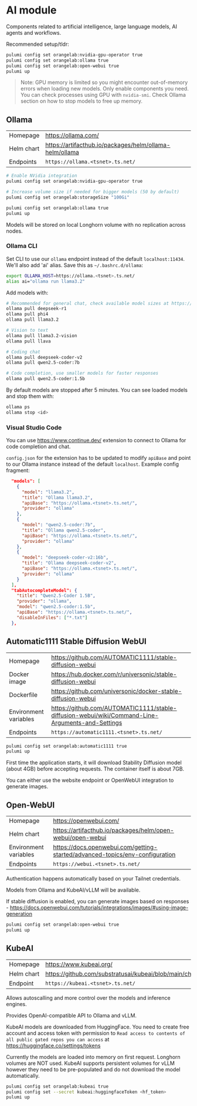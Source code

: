 # AI module

Components related to artificial intelligence, large language models, AI agents and workflows.

Recommended setup/tldr:

```sh
pulumi config set orangelab:nvidia-gpu-operator true
pulumi config set orangelab:ollama true
pulumi config set orangelab:open-webui true
pulumi up
```

> Note: GPU memory is limited so you might encounter out-of-memory errors when loading new models. Only enable components you need. You can check processes using GPU with `nvidia-smi`. Check Ollama section on how to stop models to free up memory.

## Ollama

|            |                                                         |
| ---------- | ------------------------------------------------------- |
| Homepage   | https://ollama.com/                                     |
| Helm chart | https://artifacthub.io/packages/helm/ollama-helm/ollama |
| Endpoints  | `https://ollama.<tsnet>.ts.net/`                        |

```sh
# Enable NVidia integration
pulumi config set orangelab:nvidia-gpu-operator true

# Increase volume size if needed for bigger models (50 by default)
pulumi config set orangelab:storageSize "100Gi"

pulumi config set orangelab:ollama true
pulumi up
```

Models will be stored on local Longhorn volume with no replication across nodes.

### Ollama CLI

Set CLI to use our `ollama` endpoint instead of the default `localhost:11434`. We'll also add 'ai' alias. Save this as `~/.bashrc.d/ollama`:

```sh
export OLLAMA_HOST=https://ollama.<tsnet>.ts.net/
alias ai="ollama run llama3.2"
```

Add models with:

```sh
# Recommended for general chat, check available model sizes at https://ollama.com/search
ollama pull deepseek-r1
ollama pull phi4
ollama pull llama3.2

# Vision to text
ollama pull llama3.2-vision
ollama pull llava

# Coding chat
ollama pull deepseek-coder-v2
ollama pull qwen2.5-coder:7b

# Code completion, use smaller models for faster responses
ollama pull qwen2.5-coder:1.5b
```

By default models are stopped after 5 minutes. You can see loaded models and stop them with:

```sh
ollama ps
ollama stop <id>
```

### Visual Studio Code

You can use https://www.continue.dev/ extension to connect to Ollama for code completion and chat.

`config.json` for the extension has to be updated to modify `apiBase` and point to our Ollama instance instead of the default `localhost`. Example config fragment:

```json
  "models": [
    {
      "model": "llama3.2",
      "title": "Ollama llama3.2",
      "apiBase": "https://ollama.<tsnet>.ts.net/",
      "provider": "ollama"
    },
    {
      "model": "qwen2.5-coder:7b",
      "title": "Ollama qwen2.5-coder",
      "apiBase": "https://ollama.<tsnet>.ts.net/",
      "provider": "ollama"
    },
    {
      "model": "deepseek-coder-v2:16b",
      "title": "Ollama deepseek-coder-v2",
      "apiBase": "https://ollama.<tsnet>.ts.net/",
      "provider": "ollama"
    }
  ],
  "tabAutocompleteModel": {
    "title": "Qwen2.5-Coder 1.5B",
    "provider": "ollama",
    "model": "qwen2.5-coder:1.5b",
    "apiBase": "https://ollama.<tsnet>.ts.net/",
    "disableInFiles": ["*.txt"]
  },

```

## Automatic1111 Stable Diffusion WebUI

|                       |                                                                                                  |
| --------------------- | ------------------------------------------------------------------------------------------------ |
| Homepage              | https://github.com/AUTOMATIC1111/stable-diffusion-webui                                          |
| Docker image          | https://hub.docker.com/r/universonic/stable-diffusion-webui                                      |
| Dockerfile            | https://github.com/universonic/docker-stable-diffusion-webui                                     |
| Environment variables | https://github.com/AUTOMATIC1111/stable-diffusion-webui/wiki/Command-Line-Arguments-and-Settings |
| Endpoints             | `https://automatic1111.<tsnet>.ts.net/`                                                          |

```sh
pulumi config set orangelab:automatic1111 true
pulumi up
```

First time the application starts, it will download Stability Diffusion model (about 4GB) before accepting requests. The container itself is about 7GB.

You can either use the website endpoint or OpenWebUI integration to generate images.

## Open-WebUI

|                       |                                                                              |
| --------------------- | ---------------------------------------------------------------------------- |
| Homepage              | https://openwebui.com/                                                       |
| Helm chart            | https://artifacthub.io/packages/helm/open-webui/open-webui                   |
| Environment variables | https://docs.openwebui.com/getting-started/advanced-topics/env-configuration |
| Endpoints             | `https://webui.<tsnet>.ts.net/`                                              |

Authentication happens automatically based on your Tailnet credentials.

Models from Ollama and KubeAI/vLLM will be available.

If stable diffusion is enabled, you can generate images based on responses - https://docs.openwebui.com/tutorials/integrations/images/#using-image-generation

```sh
pulumi config set orangelab:open-webui true
pulumi up
```

## KubeAI

|            |                                                                |
| ---------- | -------------------------------------------------------------- |
| Homepage   | https://www.kubeai.org/                                        |
| Helm chart | https://github.com/substratusai/kubeai/blob/main/charts/kubeai |
| Endpoint   | `https://kubeai.<tsnet>.ts.net/`                               |

Allows autoscalling and more control over the models and inference engines.

Provides OpenAI-compatible API to Ollama and vLLM.

KubeAI models are downloaded from HuggingFace. You need to create free account and access token with permission to `Read access to contents of all public gated repos you can access` at https://huggingface.co/settings/tokens

Currently the models are loaded into memory on first request. Longhorn volumes are NOT used. KubeAI supports persistent volumes for vLLM however they need to be pre-populated and do not download the model automatically.

```sh
pulumi config set orangelab:kubeai true
pulumi config set --secret kubeai:huggingfaceToken <hf_token>
pulumi up
```
